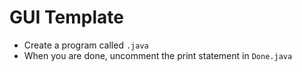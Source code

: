 # GUI Template

- Create a program called `.java`
- When you are done, uncomment the print statement in `Done.java`